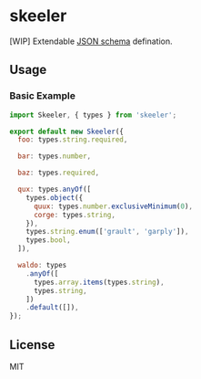 # skeeler

[WIP] Extendable [JSON schema](http://json-schema.org/) defination.


## Usage

### Basic Example

```js
import Skeeler, { types } from 'skeeler';

export default new Skeeler({
  foo: types.string.required,

  bar: types.number,

  baz: types.required,

  qux: types.anyOf([
    types.object({
      quux: types.number.exclusiveMinimum(0),
      corge: types.string,
    }),
    types.string.enum(['grault', 'garply']),
    types.bool,
  ]),

  waldo: types
    .anyOf([
      types.array.items(types.string),
      types.string,
    ])
    .default([]),
});
```


## License

MIT
